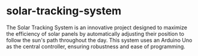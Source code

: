 # solar-tracking-system
The Solar Tracking System is an innovative project designed to maximize the efficiency of solar panels by automatically adjusting their position to follow the sun's path throughout the day. This system uses an Arduino Uno as the central controller, ensuring robustness and ease of programming.
